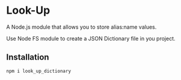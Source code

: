 # Look-Up

A Node.js module that allows you to store alias:name values.

Use Node FS module to create a JSON Dictionary file in you project.

## Installation  

`npm i look_up_dictionary`
